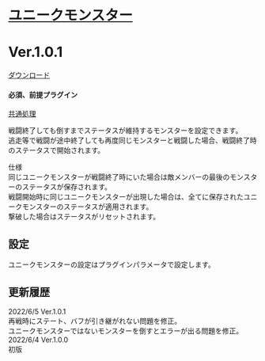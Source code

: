 # [ユニークモンスター](https://raw.githubusercontent.com/nuun888/MZ/master/NUUN_UniqueEnemy.js)
# Ver.1.0.1
[ダウンロード](https://raw.githubusercontent.com/nuun888/MZ/master/NUUN_UniqueEnemy.js)
#### 必須、前提プラグイン
[共通処理](https://github.com/nuun888/MZ/blob/master/README/Base.md)  

戦闘終了しても倒すまでステータスが維持するモンスターを設定できます。  
逃走等で戦闘が途中終了しても再度同じモンスターと戦闘した場合、戦闘終了時のステータスで開始されます。  

仕様  
同じユニークモンスターが戦闘終了時にいた場合は敵メンバーの最後のモンスターのステータスが保存されます。  
戦闘開始時に同じユニークモンスターが出現した場合は、全てに保存されたユニークモンスターのステータスが適用されます。  
撃破した場合はステータスがリセットされます。  

## 設定
ユニークモンスターの設定はプラグインパラメータで設定します。  

## 更新履歴
2022/6/5 Ver.1.0.1  
再戦時にステート、バフが引き継がれない問題を修正。  
ユニークモンスターではないモンスターを倒すとエラーが出る問題を修正。  
2022/6/4 Ver.1.0.0  
初版  
